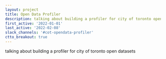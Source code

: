 ```yaml
---
layout: project
title: Open Data Profiler
description: talking about building a profiler for city of toronto open datasets
first_active: '2022-01-01'
last_active: '2022-02-08'
slack_channels: '#cot-opendata-profiler'
ctto_breakout: true
---
```


talking about building a profiler for city of toronto open datasets
